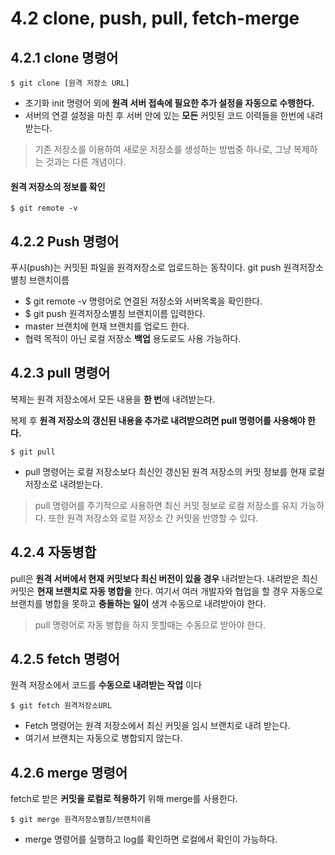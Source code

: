 # 4.2 clone, push, pull, fetch-merge

## 4.2.1 clone 명령어
    $ git clone [원격 저장소 URL]
- 초기화 init 명령어 외에 **원격 서버 접속에 필요한 추가 설정을 자동으로 수행한다.**
- 서버의 연결 설정을 마친 후 서버 안에 있는 **모든** 커밋된 코드 이력들을 한번에 내려받는다.
> 기존 저장소를 이용하여 새로운 저장소를 생성하는 방법중 하나로, 그냥 복제하는 것과는 다른 개념이다.

#### 원격 저장소의 정보를 확인
	$ git remote -v
  
## 4.2.2 Push 명령어
푸시(push)는 커밋된 파일을 원격저장소로 업로드하는 동작이다.
     git push 원격저장소별칭 브랜치이름
* $ git remote -v 명령어로 연결된 저장소와 서버목록을 확인한다.
* $ git push 원격저장소별칭 브랜치이름 입력한다.
* master 브랜치에 현재 브랜치를 업로드 한다.
* 협력 목적이 아닌 로컬 저장소 __백업__ 용도로도 사용 가능하다.

## 4.2.3 pull 명령어

복제는 원격 저장소에서 모든 내용을 **한 번**에 내려받는다.

복제 후 **원격 저장소의 갱신된 내용을 추가로 내려받으려면 pull 명령어를 사용해야 한다.**

	$ git pull

- pull 명령어는 로컬 저장소보다 최신인 갱신된 원격 저장소의 커밋 정보를 현재 로컬 저장소로 내려받는다.
> pull 명령어를 주기적으로 사용하면 최신 커밋 정보로 로컬 저장소를 유지 가능하다. 또한 원격 저장소와 로컬 저장소 간 커밋을 반영할 수 있다.

## 4.2.4 자동병합
pull은 __원격 서버에서 현재 커밋보다 최신 버전이 있을 경우__ 내려받는다. 내려받은 최신 커밋은 __현재 브랜치로 자동 병합을__ 한다.
여기서 여러 개발자와 협업을 할 경우 자동으로 브랜치를 병합을
못하고 __충돌하는 일이__ 생겨 수동으로 내려받아야 한다.
>pull 명령어로 자동 병합을 하지 못할때는 수동으로 받아야 한다.

## 4.2.5 fetch 명령어
원격 저장소에서 코드를 __수동으로 내려받는 작업__ 이다

    $ git fetch 원격저장소URL
- Fetch 명령어는 원격 저장소에서 최신 커밋을 임시 브랜치로 내려 받는다.
- 여기서 브랜치는 자동으로 병합되지 않는다.

## 4.2.6 merge 명령어
fetch로 받은 __커밋을 로컬로 적용하기__ 위해 merge를 사용한다.

    $ git merge 원격저장소별칭/브랜치이름

- merge 명령어를 실행하고  log를 확인하면 로컬에서 확인이 가능하다.
